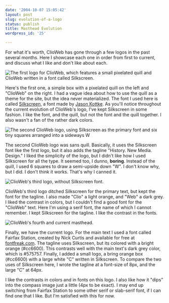 ```yaml
---
date: '2004-10-07 15:05:42'
layout: post
slug: evolution-of-a-logo
status: publish
title: Masthead Evolution
wordpress_id: '25'

---
```


For what it's worth, ClioWeb has gone through a few logos in the past several months. Here I showcase each one in order from first to current, and discuss what I like and don't like about each.


![The first logo for ClioWeb, which features a small pixelated quill and ClioWeb written in a font called Silkscreen.](http://www.clioweb.org/i/logo.jpg)


Here's the first one, a simple box with a pixelated quill on the left and "ClioWeb" on the right. I had a vague idea about how to use the quill as a theme for the site, but the idea never materialized. The font I used here is called [Silkscreen](http://www.kottke.org/plus/type/silkscreen/), a font made by [Jason Kottke](http://www.kottke.org). As you'll notice throughout the current evolution of ClioWeb's logo, I've kept Silkscreen in some fashion. I like the font, and the quill, but not the font and the quill together. I also wasn't a fan of the rather dark colors.


![The second ClioWeb logo, using Silkscreen as the primary font and six tiny squares arranged into a sideways W](http://www.clioweb.org/i/minimal/logo.gif)


The second ClioWeb logo was sans quill. Basically, it uses the Silkscreen font like the first logo, but it also adds the tagline "History. New Media. Design." I liked the simplicity of the logo, but I didn't like how I used Silkscreen for all the type. It seemed too, I dunno, **boring**. Instead of the quill, I used 6 squares to draw a semi-upside down "W". I don't know why, but I did. I don't think it works. That's why I canned it.


![ClioWeb's third logo, without Silkscreen font.](http://www.clioweb.org/i/minimal/logo2.png)


ClioWeb's third logo ditched Silkscreen for the primary text, but kept the font for the tagline. I also made "Clio" a light orange, and "Web" a dark grey. I liked the contrast in colors, but I couldn't find a good font for the "ClioWeb" text. Here I'm using a serif font, the name of which I cannot remember. I kept Silkscreen for the tagline. I like the contrast in the fonts.


![ClioWeb's fourth and current masthead.](http://www.clioweb.org/i/minimal/logo4.gif)


Finally, we have the current logo. For the main text I used a font called Fairfax Station, created by Nick Curtis and available for free at [fontfreak.com](http://www.fontfreak.com). The tagline uses Silkscreen, but its colored with a bright orange (#cc6600). This contrasts well with the main text's dark grey color, which is #575757. Finally, I added a small logo, a bring orange box (#cc6600) with a large white "C" written in Silkscreen. To compare the two uses of Silkscreen here, I wrote the tagline at a font-size of 8px, and the large "C" at 64px.


I like the contrasts in colors and in fonts on this logo. I also like how it "dips" into the compass image just a little (4px to be exact). I may end up switching from Fairfax Station to some other serif or slab-serif font, if I can find one that I like. But I'm satisfied with this for now.
